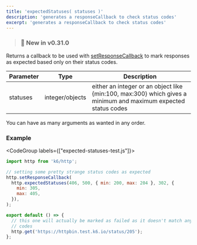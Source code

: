 ```yaml
---
title: 'expectedStatuses( statuses )'
description: 'generates a responseCallback to check status codes'
excerpt: 'generates a responseCallback to check status codes'
---
```


> ### 🎉 New in v0.31.0

Returns a callback to be used with [setResponseCallback](/v0.32/javascript-api/k6-http/setresponsecallback-callback) to mark responses as expected based only on their status codes.

| Parameter | Type            | Description                                                                                                    |
| --------- | --------------- | -------------------------------------------------------------------------------------------------------------- |
| statuses  | integer/objects | either an integer or an object like {min:100, max:300} which gives a minimum and maximum expected status codes |

You can have as many arguments as wanted in any order.

### Example

<CodeGroup labels={["expected-statuses-test.js"]}>

```javascript
import http from 'k6/http';

// setting some pretty strange status codes as expected
http.setResponseCallback(
  http.expectedStatuses(406, 500, { min: 200, max: 204 }, 302, {
    min: 305,
    max: 405,
  }),
);

export default () => {
  // this one will actually be marked as failed as it doesn't match any of the above listed status
  // codes
  http.get('https://httpbin.test.k6.io/status/205');
};
```

</CodeGroup>
